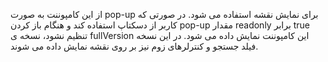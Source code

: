 <div class="dp-doc-container"">

<div class="dp-doc-tags">

<div class="desktop-version"></div>
<div class="mobile-version"></div>



</div>

<div class="dp-doc-body">

از این کامپوننت به صورت pop-up برای نمایش نقشه استفاده می شود.
در صورتی که کاربر از دسکتاپ استفاده کند و هنگام باز کردن pop-up مقدار readonly برابر true تنظیم نشود، نسخه ی fullVersion این کامپوننت نمایش داده می شود.
در این نسخه فیلد جستجو و کنترلرهای زوم نیز بر روی نقشه نمایش داده می شوند.

</div>

</div> 



